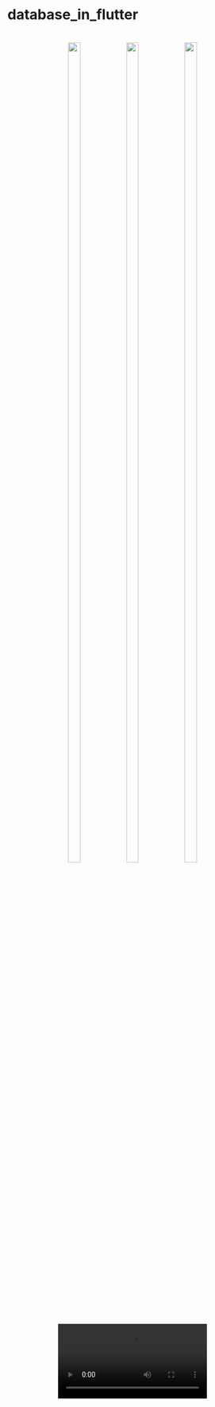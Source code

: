 # database_in_flutter

<h1 align = "center">
  

  <img src="https://github.com/user-attachments/assets/3c5f4350-1dde-4f9e-9d67-6e27731f65f6" height=65%  width=22%>

  <img src="https://github.com/user-attachments/assets/a84f3246-fabd-4fe0-95c3-5de4ae93b33d" height=65%  width=22%>
  
  <img src="https://github.com/user-attachments/assets/bac6b098-a357-496b-a041-73334da6cca2" height=65%  width=22%>
</h1>



<h1 align = "center">

<div align="center">
<div align="center">
<video src = "https://github.com/user-attachments/assets/5ae3ee3d-54f5-4f4d-b657-d43f8fa40cc1">

